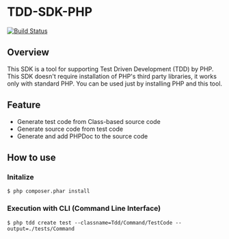 # TDD-SDK-PHP

[![Build Status](https://travis-ci.org/SRAUFactory/TDD-SDK-PHP.svg?branch=master)](https://travis-ci.org/SRAUFactory/TDD-SDK-PHP)

## Overview
This SDK is a tool for supporting Test Driven Development (TDD) by PHP.
This SDK doesn't require installation of PHP's third party libraries, it works only with standard PHP.
You can be used just by installing PHP and this tool.

## Feature
* Generate test code from Class-based source code
* Generate source code from test code
* Generate and add PHPDoc to the source code

## How to use
### Initalize
```
$ php composer.phar install
```

### Execution with CLI (Command Line Interface)

```
$ php tdd create test --classname=Tdd/Command/TestCode --output=./tests/Command
```
